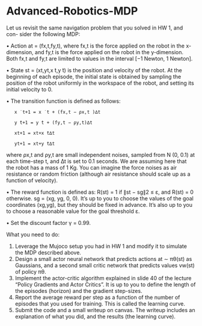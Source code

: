 # Advanced-Robotics-MDP
Let us revisit the same navigation problem that you solved in HW 1, and con-
sider the following MDP:

• Action at = (fx,t,fy,t), where fx,t is the force applied on the robot in the x-dimension, and fy,t is the force applied on the robot in the y-dimension. Both fx,t and fy,t are limited to values in the interval [−1 Newton, 1 Newton].

• State st = (xt,yt,x ̇t,y ̇t) is the position and velocity of the robot. At the beginning of each episode, the initial state is obtained by sampling the position of the robot uniformly in the workspace of the robot, and setting its initial velocity to 0.

• The transition function is defined as follows:

       x ̇ t+1 = x ̇ t + (fx,t − ρx,t )∆t
       
       y ̇t+1 = y ̇t + (fy,t − ρy,t)∆t
       
       xt+1 = xt+x ̇t∆t
       
       yt+1 = xt+y ̇t∆t
    

where ρx,t and ρy,t are small independent noises, sampled from N (0, 0.1) at each time-step t, and ∆t is set to 0.1 seconds. We are assuming here that the robot has a mass of 1 Kg. You can imagine the force noises as air resistance or random friction (although air resistance should scale up as a function of velocity).

• The reward function is defined as: R(st) = 1 if ∥st − sg∥2 ≤ ε, and R(st) = 0 otherwise. sg = (xg, yg, 0, 0). It’s up to you to choose the values of the goal coordinates (xg,yg), but they should be fixed in advance. It’s also up to you to choose a reasonable value for the goal threshold ε.

• Set the discount factor γ = 0.99.

What you need to do:
1. Leverage the Mujoco setup you had in HW 1 and modify it to simulate the MDP described above.
2. Design a small actor neural network that predicts actions at ∼ πθ(st) as Gaussians, and a second small critic network that predicts values vw(st) of policy πθ.
3. Implement the actor-critic algorithm explained in slide 40 of the lecture “Policy Gradients and Actor Critics”. It is up to you to define the length of the episodes (horizon) and the gradient step-sizes.
4. Report the average reward per step as a function of the number of episodes that you used for training. This is called the learning curve.
5. Submit the code and a small writeup on canvas. The writeup includes an explanation of what you did, and the results (the learning curve).
